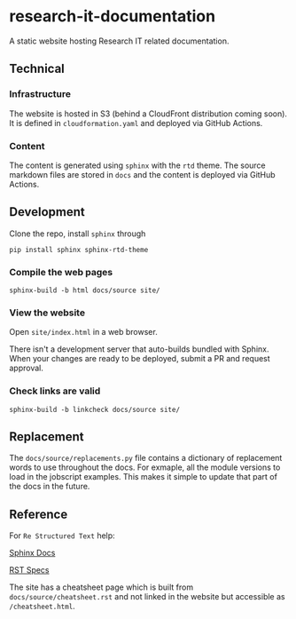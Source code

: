 # research-it-documentation
A static website hosting Research IT related documentation.

## Technical

### Infrastructure

The website is hosted in S3 (behind a CloudFront distribution coming soon).
It is defined in `cloudformation.yaml` and deployed via GitHub Actions.

### Content

The content is generated using `sphinx` with the `rtd` theme.
The source markdown files are stored in `docs` and the content is deployed via GitHub Actions.

## Development

Clone the repo, install `sphinx` through

`pip install sphinx sphinx-rtd-theme`

### Compile the web pages

`sphinx-build -b html docs/source site/`

### View the website

Open `site/index.html` in a web browser.

There isn't a development server that auto-builds bundled with Sphinx.
When your changes are ready to be deployed, submit a PR and request approval.

### Check links are valid

`sphinx-build -b linkcheck docs/source site/`

## Replacement

The `docs/source/replacements.py` file contains a dictionary of replacement words to use throughout the docs. For exmaple, all the module versions to load in the jobscript examples. This makes it simple to update that part of the docs in the future.

## Reference

For `Re Structured Text` help:

[Sphinx Docs](https://www.sphinx-doc.org/en/master/index.html)

[RST Specs](https://docutils.sourceforge.io/docs/ref/rst/restructuredtext.html)

The site has a cheatsheet page which is built from `docs/source/cheatsheet.rst` and not linked in the website but accessible as `/cheatsheet.html`.
